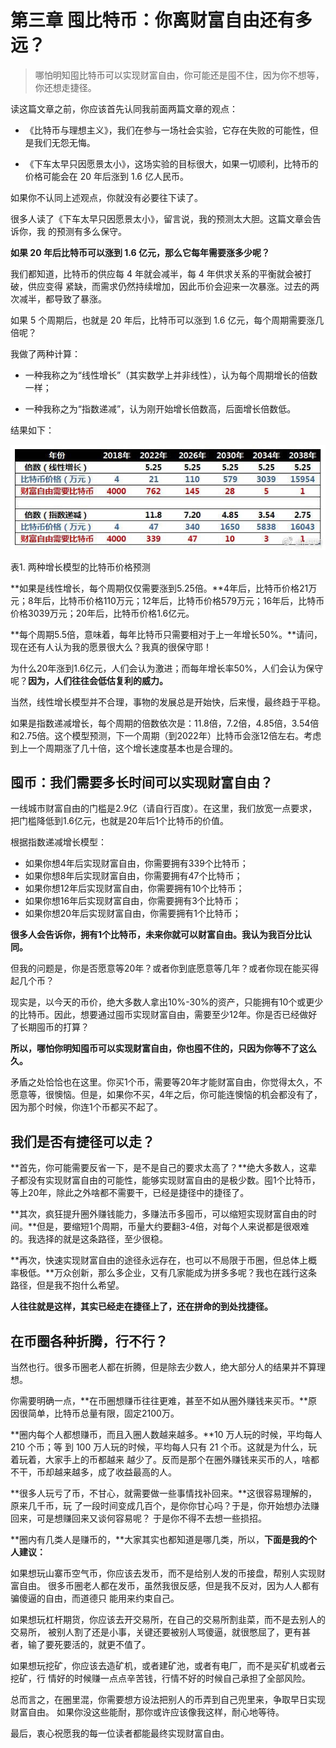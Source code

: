 # 第三章 囤比特币：你离财富自由还有多远？

> 哪怕明知囤比特币可以实现财富自由，你可能还是囤不住，因为你不想等，你还想走捷径。

读这篇文章之前，你应该首先认同我前面两篇文章的观点：

* 《比特币与理想主义》，我们在参与一场社会实验，它存在失败的可能性，但是我们无怨无悔。

* 《下车太早只因愿景太小》，这场实验的目标很大，如果一切顺利，比特币的价格可能会在 20 年后涨到 1.6 亿人民币。

如果你不认同上述观点，你就没有必要往下读了。

很多人读了《下车太早只因愿景太小》，留言说，我的预测太大胆。这篇文章会告诉你，我 的预测有多么保守。

**如果 20 年后比特币可以涨到 1.6 亿元，那么它每年需要涨多少呢？**

我们都知道，比特币的供应每 4 年就会减半，每 4 年供求关系的平衡就会被打破，供应变得 紧缺，而需求仍然持续增加，因此币价会迎来一次暴涨。过去的两次减半，都导致了暴涨。

如果 5 个周期后，也就是 20 年后，比特币可以涨到 1.6 亿元，每个周期需要涨几倍呢？

我做了两种计算：

* 一种我称之为“线性增长”（其实数学上并非线性），认为每个周期增长的倍数一样；

* 一种我称之为“指数递减”，认为刚开始增长倍数高，后面增长倍数低。

结果如下：

![02](images/02.jpeg)

表1. 两种增长模型的比特币价格预测

**如果是线性增长，每个周期仅仅需要涨到5.25倍。**4年后，比特币价格21万元；8年后，比特币价格110万元；12年后，比特币价格579万元；16年后，比特币价格3039万元；20年后，比特币价格1.6亿元。

**每个周期5.5倍，意味着，每年比特币只需要相对于上一年增长50%。**请问，现在还有人认为我的愿景很大么？我真的很保守耶！

为什么20年涨到1.6亿元，人们会认为激进；而每年增长率50%，人们会认为保守呢？**因为，人们往往会低估复利的威力。**

当然，线性增长模型并不合理，事物的发展总是开始快，后来慢，最终趋于平稳。

如果是指数递减增长，每个周期的倍数依次是：11.8倍，7.2倍，4.85倍，3.54倍和2.75倍。这个模型预测，下一个周期（到2022年）比特币会涨12倍左右。考虑到上一个周期涨了几十倍，这个增长速度基本也是合理的。

## 囤币：我们需要多长时间可以实现财富自由？

一线城市财富自由的门槛是2.9亿（请自行百度）。在这里，我们放宽一点要求，把门槛降低到1.6亿元，也就是20年后1个比特币的价值。

根据指数递减增长模型：

- 如果你想4年后实现财富自由，你需要拥有339个比特币；
- 如果你想8年后实现财富自由，你需要拥有47个比特币；
- 如果你想12年后实现财富自由，你需要拥有10个比特币；
- 如果你想16年后实现财富自由，你需要拥有3个比特币；
- 如果你想20年后实现财富自由，你需要拥有1个比特币；

**很多人会告诉你，拥有1个比特币，未来你就可以财富自由。我认为我百分比认同。**

但我的问题是，你是否愿意等20年？或者你到底愿意等几年？或者你现在能买得起几个币？

现实是，以今天的币价，绝大多数人拿出10%-30%的资产，只能拥有10个或更少的比特币。因此，想要通过囤币实现财富自由，需要至少12年。你是否已经做好了长期囤币的打算？

**所以，哪怕你明知囤币可以实现财富自由，你也囤不住的，只因为你等不了这么久。**

矛盾之处恰恰也在这里。你买1个币，需要等20年才能财富自由，你觉得太久，不愿意等，很懊恼。但是，如果你不买，4年之后，你可能连懊恼的机会都没有了，因为那个时候，你连1个币都买不起了。

## 我们是否有捷径可以走？

**首先，你可能需要反省一下，是不是自己的要求太高了？**绝大多数人，这辈子都没有实现财富自由的可能性，能够实现财富自由的是极少数。囤1个比特币，等上20年，除此之外啥都不需要干，已经是捷径中的捷径了。

**其次，疯狂提升圈外赚钱能力，多赚法币多囤币，可以缩短实现财富自由的时间。**但是，要缩短1个周期，币量大约要翻3-4倍，对每个人来说都是很艰难的。我选择的就是这条路径，至少很稳。

**再次，快速实现财富自由的途径永远存在，也可以不局限于币圈，但总体上概率极低。**万众创新，那么多企业，又有几家能成为拼多多呢？我也在践行这条路径，但是我不抱什么希望。

**人往往就是这样，其实已经走在捷径上了，还在拼命的到处找捷径。**

## 在币圈各种折腾，行不行？

当然也行。很多币圈老人都在折腾，但是除去少数人，绝大部分人的结果并不算理想。

你需要明确一点，**在币圈想赚币往往更难，甚至不如从圈外赚钱来买币。**原因很简单，比特币总量有限，固定2100万。

**圈内每个人都想赚币，而且入圈人数越来越多。**10 万人玩的时候，平均每人 210 个币；等 到 100 万人玩的时候，平均每人只有 21 个币。这就是为什么，玩着玩着，大家手上的币都越来 越少了。反而是那个在圈外赚钱来买币的人，啥都不干，币却越来越多，成了收益最高的人。

**很多人玩亏了币，不甘心，就需要做一些事情找补回来。**这很容易理解的，原来几千币，玩 了一段时间变成几百个，是你你甘心吗？于是，你开始想办法赚回来，可是想赚回来又谈何容易呢？ 于是你不得不去想一些损招。

**圈内有几类人是赚币的，**大家其实也都知道是哪几类，所以，**下面是我的个人建议：**

如果想玩山寨币空气币，你应该去发币，而不是给别人发的币接盘，帮别人实现财富自由。 很多币圈老人都在发币，虽然我很反感，但是我不反对，因为人人都有骗傻逼的自由，而道德只 能用来约束自己。

如果想玩杠杆期货，你应该去开交易所，在自己的交易所割韭菜，而不是去别人的交易所， 被别人割了还是小事，关键还要被别人骂傻逼，就很憋屈了，更有甚者，输了要死要活的，就更不值了。

如果想玩挖矿，你应该去造矿机，或者建矿池，或者有电厂，而不是买矿机或者云挖矿，行 情好的时候赚一点点辛苦钱，行情不好的时候自己承担了全部风险。

总而言之，在圈里混，你需要想方设法把别人的币弄到自己兜里来，争取早日实现财富自由。 如果你没这些能耐，那你或许应该像我这样，耐心地等待。

最后，衷心祝愿我的每一位读者都能最终实现财富自由。
